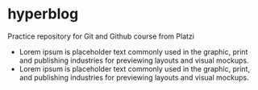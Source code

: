 # hyperblog
Practice repository for Git and Github course from Platzi

* Lorem ipsum is placeholder text commonly used in the graphic, print and publishing industries for previewing layouts and visual mockups.
* Lorem ipsum is placeholder text commonly used in the graphic, print, and publishing industries for previewing layouts and visual mockups.